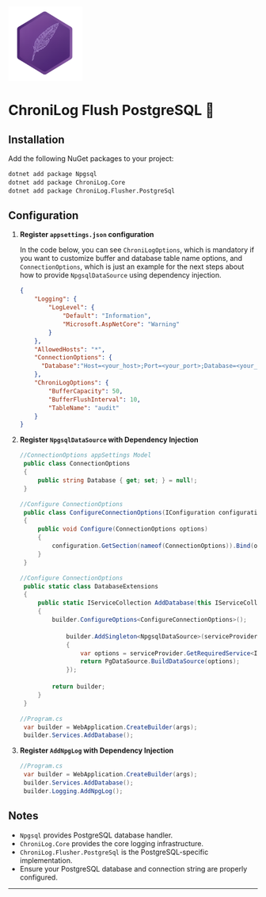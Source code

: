 ﻿<img src="https://raw.githubusercontent.com/sicilo/ChroniLog/master/ChroniLog.Core/logo.png" alt="ChroniLog Logo" width="150"/>

# ChroniLog Flush PostgreSQL 🎯

## Installation

Add the following NuGet packages to your project:

```bash
dotnet add package Npgsql
dotnet add package ChroniLog.Core
dotnet add package ChroniLog.Flusher.PostgreSql
```

## Configuration

1. **Register `appsettings.json` configuration**

   In the code below, you can see `ChroniLogOptions`, which is mandatory if you want to customize buffer and database table name options, and `ConnectionOptions`, which is just an example for the next steps about how to provide `NpgsqlDataSource` using dependency injection.
 
    ```json
   {
        "Logging": {
            "LogLevel": {
                "Default": "Information",
                "Microsoft.AspNetCore": "Warning"
            }
        },
        "AllowedHosts": "*",
        "ConnectionOptions": {
          "Database":"Host=<your_host>;Port=<your_port>;Database=<your_db>;Username=<your_user>;Password=<your_pass>"
        },
        "ChroniLogOptions": {
            "BufferCapacity": 50,
            "BufferFlushInterval": 10,
            "TableName": "audit"
        }
    }
   ```
   
2. **Register `NpgsqlDataSource` with Dependency Injection**

   ```csharp 
   //ConnectionOptions appSettings Model
    public class ConnectionOptions
    {
        public string Database { get; set; } = null!;
    }
   ```

   ```csharp 
   //Configure ConnectionOptions
    public class ConfigureConnectionOptions(IConfiguration configuration) : IConfigureOptions<ConnectionOptions>
    {
        public void Configure(ConnectionOptions options)
        {
            configuration.GetSection(nameof(ConnectionOptions)).Bind(options);
        }
    }
   ```

   ```csharp 
   //Configure ConnectionOptions
    public static class DatabaseExtensions
    {
        public static IServiceCollection AddDatabase(this IServiceCollection builder)
        {
            builder.ConfigureOptions<ConfigureConnectionOptions>();
    
                builder.AddSingleton<NpgsqlDataSource>(serviceProvider =>
                {
                    var options = serviceProvider.GetRequiredService<IOptions<ConnectionOptions>>().Value;
                    return PgDataSource.BuildDataSource(options);
                });
            
            return builder;
        }
    }
   ```

   ```csharp 
   //Program.cs
    var builder = WebApplication.CreateBuilder(args);
    builder.Services.AddDatabase();
   ```

3. **Register `AddNpgLog` with Dependency Injection**
   ```csharp 
   //Program.cs
    var builder = WebApplication.CreateBuilder(args);
    builder.Services.AddDatabase();
    builder.Logging.AddNpgLog();
   ```


## Notes

* `Npgsql` provides PostgreSQL database handler.
* `ChroniLog.Core` provides the core logging infrastructure.
* `ChroniLog.Flusher.PostgreSql` is the PostgreSQL-specific implementation.
* Ensure your PostgreSQL database and connection string are properly configured.

---
